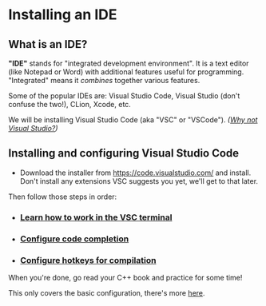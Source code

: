 # Installing an IDE

## What is an IDE?

**"IDE"** stands for "integrated development environment". It is a text editor (like Notepad or Word) with additional features useful for programming. "Integrated" means it *combines* together various features.

Some of the popular IDEs are: Visual Studio Code, Visual Studio (don't confuse the two!), CLion, Xcode, etc.

We will be installing Visual Studio Code (aka "VSC" or "VSCode"). *([Why not Visual Studio?](/why_not_visual_studio.md))*

## Installing and configuring Visual Studio Code


* Download the installer from https://code.visualstudio.com/ and install.<br/>
  Don't install any extensions VSC suggests you yet, we'll get to that later.

Then follow those steps in order:

* ### [Learn how to work in the VSC terminal](/working_in_vscode_terminal.md)

* ### [Configure code completion](/configuring_code_completion.md)

* ### [Configure hotkeys for compilation](/configuring_vsc_tasks.md)

When you're done, go read your C++ book and practice for some time!

This only covers the basic configuration, there's more [here](/README.md).
